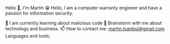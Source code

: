 Hello 👋, I'm Martin 😁
Hello, I am a computer warranty engineer and have a passion for information security.

🔭 I am currently learning about malicious code
💬 Brainstorm with me about technology and business.
📫 How to contact me: martin.tuanbui@gmail.com
Languages and tools:

<!---
mt-usercontent/mt-usercontent is a ✨ special ✨ repository because its `README.md` (this file) appears on your GitHub profile.
You can click the Preview link to take a look at your changes.
--->
